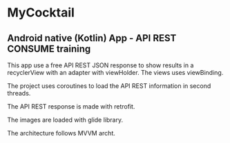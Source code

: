 # MyCocktail
 Android native (Kotlin) App - API REST CONSUME training
---
This app use a free API REST JSON response to show results in a recyclerView with an adapter with viewHolder. 
The views uses viewBinding.

The project uses coroutines to load the API REST information in second threads. 

The API REST response is made with retrofit.

The images are loaded with glide library.

The architecture follows MVVM archt.
